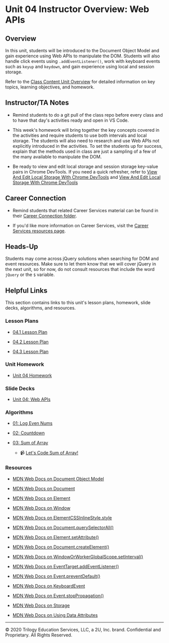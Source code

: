 # Unit 04 Instructor Overview: Web APIs 

## Overview

In this unit, students will be introduced to the Document Object Model and gain experience using Web APIs to manipulate the DOM. Students will also handle click events using `.addEventListener()`, work with keyboard events such as `keyup` and `keydown`, and gain experience using local and session storage.

Refer to the [Class Content Unit Overview](../../../01-Class-Content/04-Web-APIs/README.md) for detailed information on key topics, learning objectives, and homework.

## Instructor/TA Notes

* Remind students to do a git pull of the class repo before every class and to have that day's activities ready and open in VS Code.

* This week's homework will bring together the key concepts covered in the activities and require students to use both intervals and local storage. The students will also need to research and use Web APIs not explicitly introduced in the activities. To set the students up for success, explain that the methods used in class are just a sampling of a few of the many available to manipulate the DOM.

* Be ready to view and edit local storage and session storage key-value pairs in Chrome DevTools. If you need a quick refresher, refer to [View And Edit Local Storage With Chrome DevTools](https://developers.google.com/web/tools/chrome-devtools/storage/localstorage) and [View And Edit Local Storage With Chrome DevTools](https://developers.google.com/web/tools/chrome-devtools/storage/sessionstorage)

## Career Connection

* Remind students that related Career Services material can be found in their [Career Connection folder](../../../01-Class-Content/04-Web-APIs/04-Career-Connection/README.md).

* If you'd like more information on Career Services, visit the [Career Services resources page](http://bit.ly/CodingCS).

## Heads-Up

Students may come across jQuery solutions when searching for DOM and event resources. Make sure to let them know that we will cover jQuery in the next unit, so for now, do not consult resources that include the word `jQuery` or the `$` variable.

## Helpful Links

This section contains links to this unit's lesson plans, homework, slide decks, algorithms, and resources.

### Lesson Plans

  * [04.1 Lesson Plan](./01-Day_Intro-Web-APIs/04.1-LESSON-PLAN.md)

  * [04.2 Lesson Plan](./02-Day_JS-Events/04.2-LESSON-PLAN.md)
  
  * [04.3 Lesson Plan](./03-Day_Client-Side-Storage/04.3-LESSON-PLAN.md)

### Unit Homework

  * [Unit 04 Homework](../../../01-Class-Content/04-Web-APIs/02-Homework)

### Slide Decks

  * [Unit 04: Web APIs](https://docs.google.com/presentation/d/1D3DGPpajoRdzTxMterML_jQqcIy_yhoCrUSdpJhYE5Q/edit?usp=sharing)

### Algorithms

  * [01: Log Even Nums](../../../01-Class-Content/04-Web-APIs/03-Algorithms/01-log-even-nums)

  * [02: Countdown](../../../01-Class-Content/04-Web-APIs/03-Algorithms/02-countdown)

  * [03: Sum of Array](../../../01-Class-Content/04-Web-APIs/03-Algorithms/03-sum-array)

    * 📹 [Let's Code Sum of Array!](https://2u-20.wistia.com/medias/iz6bzizsnj)

### Resources

  * [MDN Web Docs on Document Object Model](https://developer.mozilla.org/en-US/docs/Web/API/Document_Object_Model)

  * [MDN Web Docs on Document](https://developer.mozilla.org/en-US/docs/Web/API/Document)

  * [MDN Web Docs on Element](https://developer.mozilla.org/en-US/docs/Web/API/Element)

  * [MDN Web Docs on Window](https://developer.mozilla.org/en-US/docs/Web/API/Window)

  * [MDN Web Docs on ElementCSSInlineStyle.style ](https://developer.mozilla.org/en-US/docs/Web/API/ElementCSSInlineStyle/style)

  * [MDN Web Docs on Document.querySelectorAll()](https://developer.mozilla.org/en-US/docs/Web/API/Document/querySelectorAll) 

  * [MDN Web Docs on Element.setAttribute()](https://developer.mozilla.org/en-US/docs/Web/API/Element/setAttribute)

  * [MDN Web Docs on Document.createElement()](https://developer.mozilla.org/en-US/docs/Web/API/Document/createElement)

  * [MDN Web Docs on WindowOrWorkerGlobalScope.setInterval()](https://developer.mozilla.org/en-US/docs/Web/API/WindowOrWorkerGlobalScope/setInterval)

  * [MDN Web Docs on EventTarget.addEventListener()](https://developer.mozilla.org/en-US/docs/Web/API/EventTarget/addEventListener)

  * [MDN Web Docs on Event.preventDefault()](https://developer.mozilla.org/en-US/docs/Web/API/Event/preventDefault)

  * [MDN Web Docs on KeyboardEvent](https://developer.mozilla.org/en-US/docs/Web/API/KeyboardEvent)

  * [MDN Web Docs on Event.stopPropagation()](https://developer.mozilla.org/en-US/docs/Web/API/Event/stopPropagation)

  * [MDN Web Docs on Storage](https://developer.mozilla.org/en-US/docs/Web/API/Storage)

  * [MDN Web Docs on Using Data Attributes](https://developer.mozilla.org/en-US/docs/Learn/HTML/Howto/Use_data_attributes)

---
© 2020 Trilogy Education Services, LLC, a 2U, Inc. brand. Confidential and Proprietary. All Rights Reserved.
